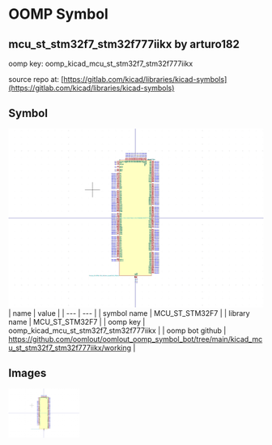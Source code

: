 # OOMP Symbol  
## mcu_st_stm32f7_stm32f777iikx  by arturo182  
  
oomp key: oomp_kicad_mcu_st_stm32f7_stm32f777iikx  
  
source repo at: [https://gitlab.com/kicad/libraries/kicad-symbols](https://gitlab.com/kicad/libraries/kicad-symbols)  
## Symbol  
  
[![working.png](working_600.png)](working.png)  
| name | value | 
| --- | --- | 
| symbol name | MCU_ST_STM32F7 | 
| library name | MCU_ST_STM32F7 | 
| oomp key | oomp_kicad_mcu_st_stm32f7_stm32f777iikx | 
| oomp bot github | https://github.com/oomlout/oomlout_oomp_symbol_bot/tree/main/kicad_mcu_st_stm32f7_stm32f777iikx/working | 
## Images  
  
[![working.png](working_140.png)](working.png)  

